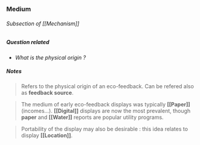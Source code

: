 ### Medium
###### Subsection of [[Mechanism]]

##### Question related
- *What is the physical origin ?*

##### Notes
> Refers to the physical origin of an eco-feedback. Can be refered also as **feedback source**.

> The medium of early eco-feedback displays was typically **[[Paper]]** (incomes...). **[[Digital]]** displays are now the most prevalent, though **paper** and **[[Water]]** reports are popular utility programs.

> Portability of the display may also be desirable : this idea relates to display **[[Location]]**.

